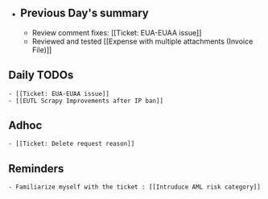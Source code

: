 - ## Previous Day's summary
	- Review comment fixes: [[Ticket: EUA-EUAA issue]]
	- Reviewed and tested [[Expense with multiple attachments (Invoice File)]]
## Daily TODOs
	- [[Ticket: EUA-EUAA issue]]
	- [[EUTL Scrapy Improvements after IP ban]]
## Adhoc
	- [[Ticket: Delete request reason]]
## Reminders
	- Familiarize myself with the ticket : [[Intruduce AML risk category]]